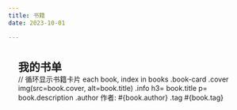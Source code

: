 ```yaml
---
title: 书籍
date: 2023-10-01

---
```


<style>
  #booklist {
    padding: 20px;
  }

  .book-card {
    display: flex;
    flex-direction: column;
    background: rgba(255, 255, 255, 0.1);
    border: 1px solid #a5a5a5ee;
    border-radius: 10px;
    padding: 15px;
    margin: 10px;
    width: calc(48% - 7px);
    transition: all 0.25s ease;
    user-select: none;
  }

  @media screen and (max-width: 800px) {
    .book-card {
      width: 100%;
    }
  }

  .book-card:hover {
    box-shadow: 0 5px 10px 8px #07111b29;
    transform: translateY(-3px);
  }

  .book-card .cover {
    width: 100%;
    height: 200px;
    border-radius: 8px;
    overflow: hidden;
  }

  .book-card .cover img {
    width: 100%;
    height: 100%;
    object-fit: cover;
  }

  .book-card .info {
    padding-top: 15px;
  }

  .book-card .info h3 {
    font-size: 18px;
    font-weight: 700;
    margin-bottom: 10px;
  }

  .book-card .info p {
    font-size: 14px;
    color: #676767;
    margin-bottom: 10px;
  }

  .book-card .info .author {
    font-size: 13px;
    color: #333;
    font-weight: 500;
  }

  .book-card .info .tag {
    margin-top: 10px;
    padding: 4px 8px;
    font-size: 12px;
    background-color: #f0f0f0;
    border-radius: 5px;
    color: #666;
  }

  #booklist .bb-info {
    font-weight: 700;
    font-size: 22px;
  }

  #booklist .card-header {
    display: flex;
    align-items: center;
  }

  #booklist .card-header .avatar {
    width: 32px;
    height: 32px;
    border-radius: 50%;
    margin-right: 10px;
    overflow: hidden;
  }

  #booklist .card-header svg {
    height: 20px;
    width: 20px;
    margin-left: 5px;
  }

  .loading img {
    border-radius: 15px;
  }
</style>

<div id="booklist">
  <div class="bb-info">我的书单</div>
  <div id="bb-main">
    // 循环显示书籍卡片
    each book, index in books
      .book-card
        .cover
          img(src=book.cover, alt=book.title)
        .info
          h3= book.title
          p= book.description
          .author 作者: #{book.author}
          .tag #{book.tag}
  </div>
</div>

<script src="/js/booklist.js"></script>
